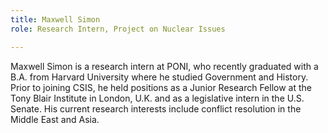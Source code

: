 ```yaml
---
title: Maxwell Simon
role: Research Intern, Project on Nuclear Issues

---
```

Maxwell Simon is a research intern at PONI, who recently graduated with a B.A. from Harvard University where he studied Government and History. Prior to joining CSIS, he held positions as a Junior Research Fellow at the Tony Blair Institute in London, U.K. and as a legislative intern in the U.S. Senate. His current research interests include conflict resolution in the Middle East and Asia.
